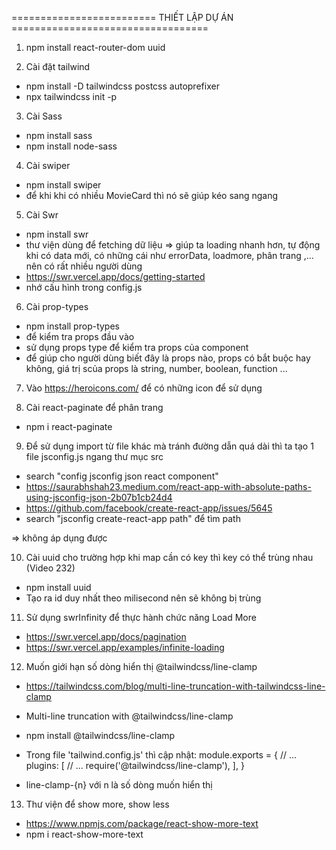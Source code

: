 ========================= THIẾT LẬP DỰ ÁN ==================================

1. npm install react-router-dom uuid

2. Cài đặt tailwind

- npm install -D tailwindcss postcss autoprefixer
- npx tailwindcss init -p

3. Cài Sass

- npm install sass
- npm install node-sass

4. Cài swiper

- npm install swiper
- để khi khi có nhiều MovieCard thì nó sẽ giúp kéo sang ngang

5. Cài Swr

- npm install swr
- thư viện dùng để fetching dữ liệu
  => giúp ta loading nhanh hơn, tự động khi có data mới, có những cái như errorData, loadmore, phân trang ,... nên có rất nhiều người dùng
- https://swr.vercel.app/docs/getting-started
- nhớ cấu hình trong config.js

6. Cài prop-types

- npm install prop-types
- để kiểm tra props đầu vào
- sử dụng props type để kiểm tra props của component
- để giúp cho người dùng biết đây là props nào, props có bắt buộc hay không, giá trị scủa props là string, number, boolean, function ...

7. Vào https://heroicons.com/ để có những icon để sử dụng

8. Cài react-paginate để phân trang

- npm i react-paginate

9. Để sử dụng import từ file khác mà tránh đường dẫn quá dài thì ta tạo 1 file jsconfig.js ngang thư mục src

- search "config jsconfig json react component"
- https://saurabhshah23.medium.com/react-app-with-absolute-paths-using-jsconfig-json-2b07b1cb24d4
- https://github.com/facebook/create-react-app/issues/5645
- search "jsconfig create-react-app path" để tìm path

=> không áp dụng được

10. Cài uuid cho trường hợp khi map cần có key thì key có thể trùng nhau (Video 232)

- npm install uuid
- Tạo ra id duy nhất theo milisecond nên sẽ không bị trùng

11. Sử dụng swrInfinity để thực hành chức năng Load More

- https://swr.vercel.app/docs/pagination
- https://swr.vercel.app/examples/infinite-loading

12. Muốn giới hạn số dòng hiển thị @tailwindcss/line-clamp

- https://tailwindcss.com/blog/multi-line-truncation-with-tailwindcss-line-clamp
- Multi-line truncation with @tailwindcss/line-clamp
- npm install @tailwindcss/line-clamp

- Trong file 'tailwind.config.js' thì cập nhật:
  module.exports = {
  // ...
  plugins: [
  // ...
  require('@tailwindcss/line-clamp'),
  ],
  }

- line-clamp-{n} với n là số dòng muốn hiển thị
<p class="line-clamp-3">
</p>

13. Thư viện để show more, show less

- https://www.npmjs.com/package/react-show-more-text
- npm i react-show-more-text

